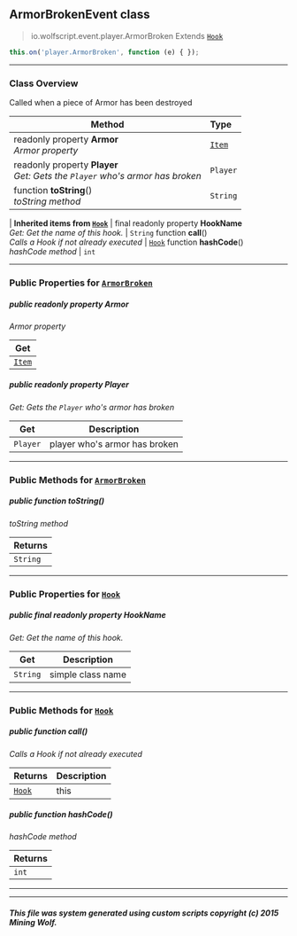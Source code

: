 ## ArmorBrokenEvent __class__

>io.wolfscript.event.player.ArmorBroken
>Extends [`Hook`](../../hook/Hook.md)
``` javascript
this.on('player.ArmorBroken', function (e) { });
```


---

### Class Overview

Called when a piece of Armor has been destroyed

Method | Type   
--- | :--- 
 readonly property __Armor__ <br> _Armor property_ | [`Item`](../../api/inventory/Item.md)
 readonly property __Player__ <br> _Get: Gets the `Player` who's armor has broken_ | `Player`
 function __toString__() <br> _toString method_ | `String`
 |
__Inherited items from [`Hook`](../../hook/Hook.md)__ |
final readonly property __HookName__ <br> _Get: Get the name of this hook._ | `String`
 function __call__() <br> _Calls a Hook if not already executed_ | [`Hook`](../../hook/Hook.md)
 function __hashCode__() <br> _hashCode method_ | `int`





---


### Public Properties for [`ArmorBroken`](ArmorBroken.md)

##### <a id='armor'></a>public  readonly property __Armor__

_Armor property_

Get | 
--- | 
[`Item`](../../api/inventory/Item.md) |



##### <a id='player'></a>public  readonly property __Player__

_Get: Gets the `Player` who's armor has broken_

Get | Description
--- | --- 
`Player` | player who's armor has broken



---

### Public Methods for [`ArmorBroken`](ArmorBroken.md)

##### <a id='tostring'></a>public  function __toString__()

_toString method_

Returns | 
--- | 
`String` |


---

### Public Properties for [`Hook`](../../hook/Hook.md)

##### <a id='hookname'></a>public final readonly property __HookName__

_Get: Get the name of this hook._

Get | Description
--- | --- 
`String` | simple class name



---

### Public Methods for [`Hook`](../../hook/Hook.md)

##### <a id='call'></a>public  function __call__()

_Calls a Hook if not already executed_

Returns | Description
--- | --- 
[`Hook`](../../hook/Hook.md) | this


##### <a id='hashcode'></a>public  function __hashCode__()

_hashCode method_

Returns | 
--- | 
`int` |


---


---


##### This file was system generated using custom scripts copyright (c) 2015 Mining Wolf.
	

